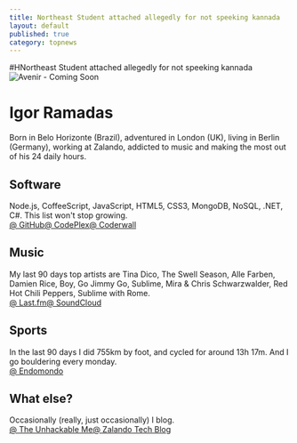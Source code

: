 ```yaml
---
title: Northeast Student attached allegedly for not speeking kannada 
layout: default
published: true
category: topnews
---
```



#HNortheast Student attached allegedly for not speeking kannada 
<img src="http://wegraphics.net/wp-content/uploads/2013/06/avenir-slide3.jpg" alt="Avenir - Coming Soon">
<div id="wrapper"><div class="panel"><h1>Igor Ramadas</h1><div class="headline">Born in Belo Horizonte (Brazil), adventured in London (UK), living in Berlin (Germany),
working at Zalando, addicted to music and making the most out of his 24 daily hours.
</div></div><div class="panel"><h2>Software</h2><div>Node.js, CoffeeScript, JavaScript, HTML5, CSS3, MongoDB, NoSQL, .NET, C#.
This list won't stop growing.</div><div class="links"><a href="https://github.com/igoramadas" title="My open source activity at GitHub">@ GitHub</a><a href="https://www.codeplex.com/site/users/view/igoramadas" title="My open source activity at CodePlex">@ CodePlex</a><a href="https://coderwall.com/igoramadas" title="My coding tips at Coderwall">@ Coderwall</a></div></div><div class="panel"><h2>Music</h2><div>My last 90 days top artists are Tina Dico, The Swell Season, Alle Farben, Damien Rice, Boy, Go Jimmy Go, Sublime, Mira &amp; Chris Schwarzwalder, Red Hot Chili Peppers, Sublime with Rome.</div><div class="links"><a href="http://www.last.fm/user/igoramadas" title"my="" music="" profile="" at="" last.fm="">@ Last.fm</a><a href="https://soundcloud.com/igoramadas" title"my="" mixes="" and="" electronic="" music="" favorites="" at="" soundcloud="">@ SoundCloud</a></div></div><div class="panel"><h2>Sports</h2><div>In the last 90 days I did 755km by foot, and cycled
for around 13h 17m. And I go bouldering every monday.</div><div class="links"><a href="http://www.endomondo.com/profile/6630895" title="My workouts at Endomondo">@ Endomondo</a></div></div><div class="panel"><h2>What else?</h2><div>Occasionally (really, just occasionally) I blog.</div><div class="links"><a href="http://blog.aboutigor.com" title="The Unhackable Me">@ The Unhackable Me</a><a href="http://tech.zalando.com/author/igorramadas/" title="Zalando Tech Blog">@ Zalando Tech Blog</a></div></div></div>